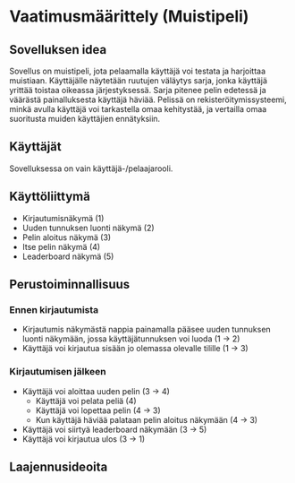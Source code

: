 # Vaatimusmäärittely (Muistipeli)


## Sovelluksen idea
Sovellus on muistipeli, jota pelaamalla käyttäjä voi testata ja harjoittaa muistiaan. Käyttäjälle näytetään ruutujen väläytys sarja, jonka käyttäjä yrittää toistaa oikeassa järjestyksessä. Sarja pitenee pelin edetessä ja väärästä painalluksesta käyttäjä häviää. Pelissä on rekisteröitymissysteemi, minkä avulla käyttäjä voi tarkastella omaa kehitystää, ja vertailla omaa suoritusta muiden käyttäjien ennätyksiin.


## Käyttäjät
Sovelluksessa on vain käyttäjä-/pelaajarooli.

## Käyttöliittymä
- Kirjautumisnäkymä (1)
- Uuden tunnuksen luonti näkymä (2)
- Pelin aloitus näkymä (3)
- Itse pelin näkymä (4)
- Leaderboard näkymä (5)

## Perustoiminnallisuus
### Ennen kirjautumista
- Kirjautumis näkymästä nappia painamalla pääsee uuden tunnuksen luonti näkymään, jossa käyttäjätunnuksen voi luoda (1 -> 2)
- Käyttäjä voi kirjautua sisään jo olemassa olevalle tilille (1 -> 3)

### Kirjautumisen jälkeen
- Käyttäjä voi aloittaa uuden pelin (3 -> 4)
  - Käyttäjä voi pelata peliä (4)
  - Käyttäjä voi lopettaa pelin (4 -> 3)
  -  Kun käyttäjä häviää palataan pelin aloitus näkymään (4 -> 3)
- Käyttäjä voi siirtyä leaderboard näkymään (3 -> 5)
- Käyttäjä voi kirjautua ulos (3 -> 1)

## Laajennusideoita 
